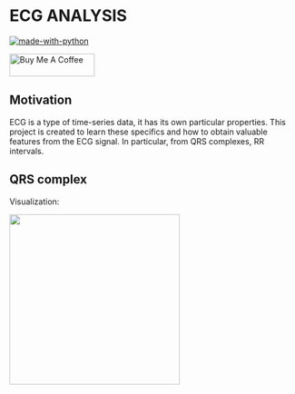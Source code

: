 # ECG ANALYSIS

[![made-with-python](https://img.shields.io/badge/Made%20with-Python-1f425f.svg)](https://www.python.org/)

<a href="https://www.buymeacoffee.com/maryan" target="_blank"><img src="https://cdn.buymeacoffee.com/buttons/lato-orange.png" alt="Buy Me A Coffee" width="150px" height="40px" ></a>

## Motivation
ECG is a type of time-series data, it has its own particular properties.
This project is created to learn these specifics and how to obtain valuable features from the ECG signal. In particular, from QRS complexes, RR intervals.


## QRS complex
Visualization:

<img src="images/ECG_principle_slow.gif" width="300px"/>
